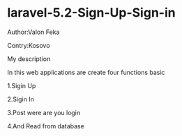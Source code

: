# laravel-5.2-Sign-Up-Sign-in
Author:Valon Feka

Contry:Kosovo


My description


In this web applications are create four functions basic

1.Sigin Up

2.Sigin In

3.Post were are you login

4.And Read from database
